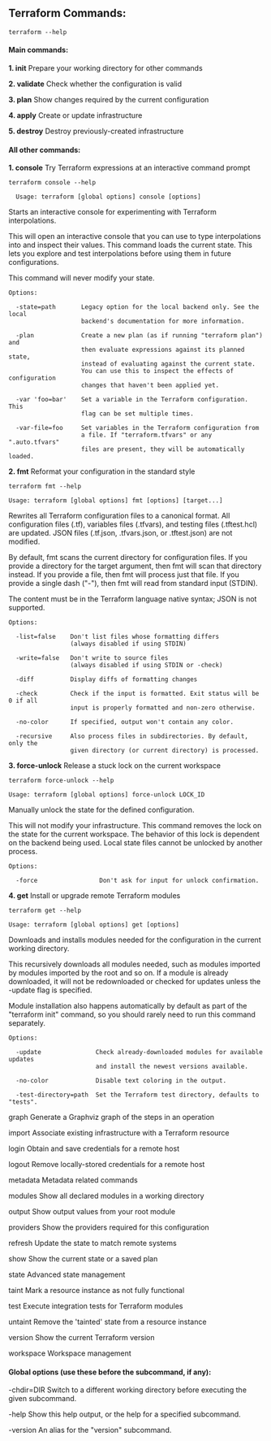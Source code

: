 ## Terraform Commands:
```
terraform --help
```

#### Main commands:

**1. init**          Prepare your working directory for other commands
  
**2. validate**      Check whether the configuration is valid
  
**3. plan**          Show changes required by the current configuration
  
**4. apply**         Create or update infrastructure
  
**5. destroy**       Destroy previously-created infrastructure

#### All other commands:
  
  **1. console**       Try Terraform expressions at an interactive command prompt
```
terraform console --help
```
```
  Usage: terraform [global options] console [options]
```
  Starts an interactive console for experimenting with Terraform
  interpolations.

  This will open an interactive console that you can use to type
  interpolations into and inspect their values. This command loads the
  current state. This lets you explore and test interpolations before
  using them in future configurations.

  This command will never modify your state.
```
Options:

  -state=path       Legacy option for the local backend only. See the local
                    backend's documentation for more information.

  -plan             Create a new plan (as if running "terraform plan") and
                    then evaluate expressions against its planned state,
                    instead of evaluating against the current state.
                    You can use this to inspect the effects of configuration
                    changes that haven't been applied yet.

  -var 'foo=bar'    Set a variable in the Terraform configuration. This
                    flag can be set multiple times.

  -var-file=foo     Set variables in the Terraform configuration from
                    a file. If "terraform.tfvars" or any ".auto.tfvars"
                    files are present, they will be automatically loaded.
```
  
  **2. fmt**           Reformat your configuration in the standard style
  ```
terraform fmt --help
```
```
Usage: terraform [global options] fmt [options] [target...]
```
  Rewrites all Terraform configuration files to a canonical format. All
  configuration files (.tf), variables files (.tfvars), and testing files
  (.tftest.hcl) are updated. JSON files (.tf.json, .tfvars.json, or
  .tftest.json) are not modified.

  By default, fmt scans the current directory for configuration files. If you
  provide a directory for the target argument, then fmt will scan that
  directory instead. If you provide a file, then fmt will process just that
  file. If you provide a single dash ("-"), then fmt will read from standard
  input (STDIN).

  The content must be in the Terraform language native syntax; JSON is not
  supported.
```
Options:

  -list=false    Don't list files whose formatting differs
                 (always disabled if using STDIN)

  -write=false   Don't write to source files
                 (always disabled if using STDIN or -check)

  -diff          Display diffs of formatting changes

  -check         Check if the input is formatted. Exit status will be 0 if all
                 input is properly formatted and non-zero otherwise.

  -no-color      If specified, output won't contain any color.

  -recursive     Also process files in subdirectories. By default, only the
                 given directory (or current directory) is processed.
```

**3. force-unlock**  Release a stuck lock on the current workspace
```
terraform force-unlock --help
```
```
Usage: terraform [global options] force-unlock LOCK_ID
```
  Manually unlock the state for the defined configuration.

  This will not modify your infrastructure. This command removes the lock on the
  state for the current workspace. The behavior of this lock is dependent
  on the backend being used. Local state files cannot be unlocked by another
  process.
```
Options:

  -force                 Don't ask for input for unlock confirmation.
```
  
**4. get**           Install or upgrade remote Terraform modules
```
terraform get --help
```
```
Usage: terraform [global options] get [options]
```
  Downloads and installs modules needed for the configuration in the
  current working directory.

  This recursively downloads all modules needed, such as modules
  imported by modules imported by the root and so on. If a module is
  already downloaded, it will not be redownloaded or checked for updates
  unless the -update flag is specified.

  Module installation also happens automatically by default as part of
  the "terraform init" command, so you should rarely need to run this
  command separately.
```
Options:

  -update               Check already-downloaded modules for available updates
                        and install the newest versions available.

  -no-color             Disable text coloring in the output.

  -test-directory=path  Set the Terraform test directory, defaults to "tests".
```
  
  graph         Generate a Graphviz graph of the steps in an operation
  
  import        Associate existing infrastructure with a Terraform resource
  
  login         Obtain and save credentials for a remote host
  
  logout        Remove locally-stored credentials for a remote host
  
  metadata      Metadata related commands
  
  modules       Show all declared modules in a working directory
  
  output        Show output values from your root module
  
  providers     Show the providers required for this configuration
  
  refresh       Update the state to match remote systems
  
  show          Show the current state or a saved plan
  
  state         Advanced state management
  
  taint         Mark a resource instance as not fully functional
  
  test          Execute integration tests for Terraform modules
  
  untaint       Remove the 'tainted' state from a resource instance
  
  version       Show the current Terraform version
  
  workspace     Workspace management


#### Global options (use these before the subcommand, if any):

  -chdir=DIR    Switch to a different working directory before executing the
                given subcommand.
  
  -help         Show this help output, or the help for a specified subcommand.
  
  -version      An alias for the "version" subcommand.

